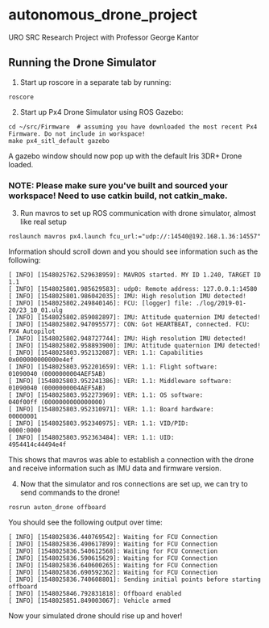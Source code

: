 # autonomous_drone_project
URO SRC Research Project with Professor George Kantor

## Running the Drone Simulator
1. Start up roscore in a separate tab by running:
```
roscore
```

2. Start up Px4 Drone Simulator using ROS Gazebo:
```
cd ~/src/Firmware  # assuming you have downloaded the most recent Px4 Firmware. Do not include in workspace!
make px4_sitl_default gazebo
```
A gazebo window should now pop up with the default Iris 3DR+ Drone loaded.

### NOTE: Please make sure you've built and sourced your workspace! Need to use catkin build, not catkin_make.
3. Run mavros to set up ROS communication with drone simulator, almost like real setup
```
roslaunch mavros px4.launch fcu_url:="udp://:14540@192.168.1.36:14557"
```
Information should scroll down and you should see information such as the following:
```
[ INFO] [1548025762.529638959]: MAVROS started. MY ID 1.240, TARGET ID 1.1
[ INFO] [1548025801.985629583]: udp0: Remote address: 127.0.0.1:14580
[ INFO] [1548025801.986042035]: IMU: High resolution IMU detected!
[ INFO] [1548025802.249840146]: FCU: [logger] file: ./log/2019-01-20/23_10_01.ulg
[ INFO] [1548025802.859082897]: IMU: Attitude quaternion IMU detected!
[ INFO] [1548025802.947095577]: CON: Got HEARTBEAT, connected. FCU: PX4 Autopilot
[ INFO] [1548025802.948727744]: IMU: High resolution IMU detected!
[ INFO] [1548025802.958893900]: IMU: Attitude quaternion IMU detected!
[ INFO] [1548025803.952132087]: VER: 1.1: Capabilities         0x000000000000e4ef
[ INFO] [1548025803.952201659]: VER: 1.1: Flight software:     01090040 (0000000004AEF5AB)
[ INFO] [1548025803.952241386]: VER: 1.1: Middleware software: 01090040 (0000000004AEF5AB)
[ INFO] [1548025803.952273969]: VER: 1.1: OS software:         040f00ff (0000000000000000)
[ INFO] [1548025803.952310971]: VER: 1.1: Board hardware:      00000001
[ INFO] [1548025803.952340975]: VER: 1.1: VID/PID:             0000:0000
[ INFO] [1548025803.952363484]: VER: 1.1: UID:                 4954414c44494e4f
```
This shows that mavros was able to establish a connection with the drone and receive information such as IMU data and firmware version.

4. Now that the simulator and ros connections are set up, we can try to send commands to the drone!
```
rosrun auton_drone offboard
```
You should see the following output over time:
```
[ INFO] [1548025836.440769542]: Waiting for FCU Connection
[ INFO] [1548025836.490617899]: Waiting for FCU Connection
[ INFO] [1548025836.540612568]: Waiting for FCU Connection
[ INFO] [1548025836.590615629]: Waiting for FCU Connection
[ INFO] [1548025836.640600265]: Waiting for FCU Connection
[ INFO] [1548025836.690592362]: Waiting for FCU Connection
[ INFO] [1548025836.740608801]: Sending initial points before starting offboard
[ INFO] [1548025846.792831818]: Offboard enabled
[ INFO] [1548025851.849003067]: Vehicle armed
```
Now your simulated drone should rise up and hover!
